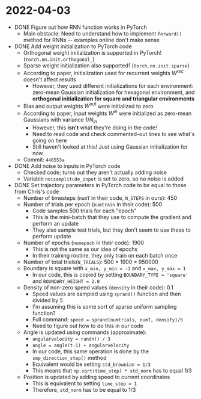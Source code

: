 # 2022-04-03

- DONE Figure out how RNN function works in PyTorch
	- Main obstacle: Need to understand how to implement `forward()` method for RNNs -- examples online don't make sense
- DONE Add weight initialization to PyTorch code
	- Orthogonal weight initialization is supported in PyTorch! (`torch.nn.init.orthogonal_`)
	- Sparse weight initialization also supported1 (`torch.nn.init.sparse`)
	- According to paper, initialization used for recurrent weights $W^{rec}$ doesn't affect results
		- However, they used different initializations for each environment: zero-mean Gaussian initialization for hexagonal environment, and **orthogonal initialization for square and triangular environments**
	- Bias and output weights $W^{out}$ were initialized to zero
	- According to paper, input weights $W^{in}$ were initialized as zero-mean Gaussians with variance 1/$N_{in}$
		- However, this **isn't** what they're doing in the code!
		- Need to read code and check commented-out lines to see what's going on here
		- Still haven't looked at this! Just using Gaussian initialization for now
	- Commit: `446553a`
- DONE Add noise to inputs in PyTorch code 
	- Checked code; turns out they aren't actually adding noise
	- Variable `noisamplitude_input` is set to zero, so no noise is added
- DONE Set trajectory parameters in PyTorch code to be equal to those from Chris's code
	- Number of timesteps (`numT` in their code, `N_STEPS` in ours): 450
	- Number of trials per epoch (`numtrain` in their code): 500
		- Code samples 500 trials for each "epoch"
		- This is the mini-batch that they use to compute the gradient and perform an update
		- They also sample test trials, but they don't seem to use these to perform update
	- Number of epochs (`numepoch` in their code): 1900
		- This is not the same as our idea of epochs
		- In their training routine, they only train on each batch once
	- Number of total trials(`N_TRIALS`): 500 * 1900 = 950000
	- Boundary is square with `x_min, y_min = -1` and `x_max, y_max = 1`
		- In our code, this is copied by setting `BOUNDARY_TYPE = 'square'` and `BOUNDARY_HEIGHT = 2.0`
	- Density of non-zero speed values (`density` in their code): 0.1
		- Speed values are sampled using `sprand()` function and then divided by 5
		- I'm assuming this is some sort of sparse uniform sampling function?
		- Full command: `speed = sprand(numtrials, numT, density)/5`
		- Need to figure out how to do this in our code
	- Angle is updated using commands (approximate):
		- `angularvelocity = randn() / 3`
		- `angle = angle(t-1) + angularvelocity`
		- In our code, this same operation is done by the `smp_direction_step()` method
		- Equivalent would be setting `std_brownian = 1/3`
		- This means that `np.sqrt(time_step) * std_norm` has to equal 1/3
	- Position is updated by adding speed to current coordinates
		- This is equivalent to setting `time_step = 1`
		- Therefore, `std_norm` has to be equal to 1/3
